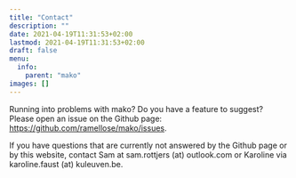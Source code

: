 ```yaml
---
title: "Contact"
description: ""
date: 2021-04-19T11:31:53+02:00
lastmod: 2021-04-19T11:31:53+02:00
draft: false
menu:
  info:
    parent: "mako"
images: []
---
```


Running into problems with mako? Do you have a feature to suggest? Please open an issue on the Github page: <a href="https://github.com/ramellose/mako/issues">https://github.com/ramellose/mako/issues</a>. 

If you have questions that are currently not answered by the Github page or by this website, contact Sam at sam.rottjers (at) outlook.com or Karoline via karoline.faust (at) kuleuven.be. 